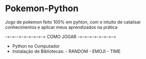 # Pokemon-Python
Jogo de pokemon feito 100% em pyhton, com o intuito de catalisar conhecimentos e aplicar meus aprendizados na prática

-=-=--=-=-=-=-=-= COMO JOGAR -=-=-=-=-=-=-=-=
  - Python no Computador
  - Instalação de Bibliotecas:
        - RANDOM
        - EMOJI
        - TIME
